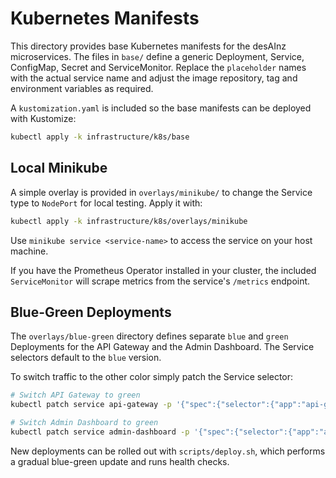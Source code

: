 # Kubernetes Manifests

This directory provides base Kubernetes manifests for the desAInz microservices. The files in `base/` define a generic Deployment, Service, ConfigMap, Secret and ServiceMonitor. Replace the `placeholder` names with the actual service name and adjust the image repository, tag and environment variables as required.

A `kustomization.yaml` is included so the base manifests can be deployed with Kustomize:

```bash
kubectl apply -k infrastructure/k8s/base
```

## Local Minikube

A simple overlay is provided in `overlays/minikube/` to change the Service type to `NodePort` for local testing. Apply it with:

```bash
kubectl apply -k infrastructure/k8s/overlays/minikube
```

Use `minikube service <service-name>` to access the service on your host machine.

If you have the Prometheus Operator installed in your cluster, the included
`ServiceMonitor` will scrape metrics from the service's `/metrics` endpoint.


## Blue-Green Deployments

The `overlays/blue-green` directory defines separate `blue` and `green`
Deployments for the API Gateway and the Admin Dashboard. The Service
selectors default to the `blue` version.

To switch traffic to the other color simply patch the Service selector:

```bash
# Switch API Gateway to green
kubectl patch service api-gateway -p '{"spec":{"selector":{"app":"api-gateway","color":"green"}}}'

# Switch Admin Dashboard to green
kubectl patch service admin-dashboard -p '{"spec":{"selector":{"app":"admin-dashboard","color":"green"}}}'
```

New deployments can be rolled out with `scripts/deploy.sh`, which
performs a gradual blue-green update and runs health checks.
